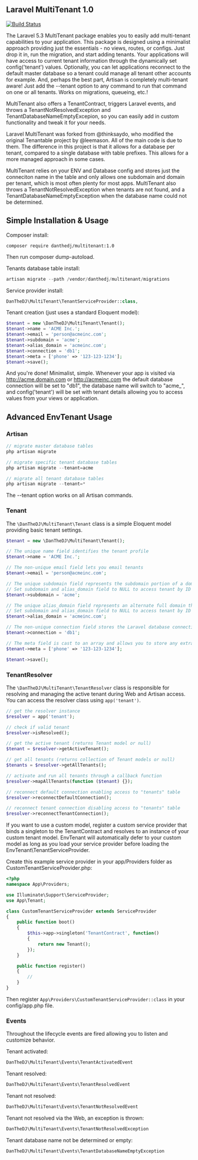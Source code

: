 ## Laravel MultiTenant 1.0

[![Build Status](https://travis-ci.org/DanTheDJ/multitenant.svg?branch=master)](https://travis-ci.org/DanTheDJ/multitenant)

The Laravel 5.3 MultiTenant package enables you to easily add multi-tenant capabilities to your application.
This package is designed using a minimalist approach providing just the essentials - no views, routes,
or configs. Just drop it in, run the migration, and start adding tenants. Your applications will
have access to current tenant information through the dynamically set config('tenant') values.
Optionally, you can let applications reconnect to the default master database so a tenant
could manage all tenant other accounts for example. And, perhaps the best part, Artisan
is completely multi-tenant aware! Just add the --tenant option to any command to
run that command on one or all tenants. Works on migrations, queueing, etc.!

MultiTenant also offers a TenantContract, triggers Laravel events, and throws a TenantNotResolvedException and TenantDatabaseNameEmptyExcepion, so you can easily add in custom functionality and tweak it for your needs.

Laravel MultiTenant was forked from @thinksaydo, who modified the original Tenantable project by @leemason. All of the main code is due to them. The difference in this project is that it allows for a database per tenant, compared to a single database with table prefixes. This allows for a more managed approach in some cases.

MultiTenant relies on your ENV and Database config and stores just the
conneciton name in the table and only allows one subdomain and
domain per tenant, which is most often plenty for most apps.
MultiTenant also throws a TenantNotResolvedException when
tenants are not found, and a TenantDatabaseNameEmptyException when the database name could not be determined.


## Simple Installation & Usage

Composer install:

```
composer require danthedj/multitenant:1.0
```

Then run composer dump-autoload.

Tenants database table install:

```php 
artisan migrate --path /vendor/danthedj/multitenant/migrations
```

Service provider install:

```php
DanTheDJ\MultiTenant\TenantServiceProvider::class,
```

Tenant creation (just uses a standard Eloquent model):

```php
$tenant = new \DanTheDJ\MultiTenant\Tenant();
$tenant->name = 'ACME Inc.';
$tenant->email = 'person@acmeinc.com';
$tenant->subdomain = 'acme';
$tenant->alias_domain = 'acmeinc.com';
$tenant->connection = 'db1';
$tenant->meta = ['phone' => '123-123-1234'];
$tenant->save();
```

And you're done! Minimalist, simple. Whenever your app is visited via http://acme.domain.com or http://acmeinc.com
the default database connection will be set to "db1", the database name will switch to "acme_", and config('tenant')
will be set with tenant details allowing you to access values from your views or application.


## Advanced EnvTenant Usage

### Artisan

```php
// migrate master database tables
php artisan migrate

// migrate specific tenant database tables
php artisan migrate --tenant=acme

// migrate all tenant database tables
php artisan migrate --tenant=*
```

The --tenant option works on all Artisan commands.


### Tenant

The ```\DanTheDJ\MultiTenant\Tenant``` class is a simple Eloquent model providing basic tenant settings.

```php
$tenant = new \DanTheDJ\MultiTenant\Tenant();

// The unique name field identifies the tenant profile
$tenant->name = 'ACME Inc.';

// The non-unique email field lets you email tenants
$tenant->email = 'person@acmeinc.com';

// The unique subdomain field represents the subdomain portion of a domain and the database table prefix
// Set subdomain and alias_domain field to NULL to access tenant by ID instead
$tenant->subdomain = 'acme';

// The unique alias_domain field represents an alternate full domain that can be used to access the tenant
// Set subdomain and alias_domain field to NULL to access tenant by ID instead
$tenant->alias_domain = 'acmeinc.com';

// The non-unique connection field stores the Laravel database connection name
$tenant->connection = 'db1';

// The meta field is cast to an array and allows you to store any extra values you might need to know
$tenant->meta = ['phone' => '123-123-1234'];

$tenant->save();
```


### TenantResolver

The ```\DanTheDJ\MultiTenant\TenantResolver``` class is responsible for resolving and managing the active tenant
during Web and Artisan access. You can access the resolver class using ```app('tenant')```.

```php
// get the resolver instance
$resolver = app('tenant');

// check if valid tenant
$resolver->isResolved();

// get the active tenant (returns Tenant model or null)
$tenant = $resolver->getActiveTenant();

// get all tenants (returns collection of Tenant models or null)
$tenants = $resolver->getAllTenants();

// activate and run all tenants through a callback function
$resolver->mapAllTenants(function ($tenant) {});

// reconnect default connection enabling access to "tenants" table
$resolver->reconnectDefaultConnection();

// reconnect tenant connection disabling access to "tenants" table
$resolver->reconnectTenantConnection();
```

If you want to use a custom model, register a custom service provider that binds a singleton to the TenantContract
and resolves to an instance of your custom tenant model. EnvTenant will automatically defer to your custom model
as long as you load your service provider before loading the EnvTenant\TenantServiceProvider.

Create this example service provider in your app/Providers folder as CustomTenantServiceProvider.php:

```php
<?php
namespace App\Providers;

use Illuminate\Support\ServiceProvider;
use App\Tenant;

class CustomTenantServiceProvider extends ServiceProvider
{
    public function boot()
    {
        $this->app->singleton('TenantContract', function()
        {
            return new Tenant();
        });
    }

    public function register()
    {
        //
    }
}
```

Then register ```App\Providers\CustomTenantServiceProvider::class``` in your config/app.php file.

### Events

Throughout the lifecycle events are fired allowing you to listen and customize behavior.

Tenant activated:
```php
DanTheDJ\MultiTenant\Events\TenantActivatedEvent
```

Tenant resolved:
```php
DanTheDJ\MultiTenant\Events\TenantResolvedEvent
```

Tenant not resolved:
```php
DanTheDJ\MultiTenant\Events\TenantNotResolvedEvent
```

Tenant not resolved via the Web, an exception is thrown:
```php
DanTheDJ\MultiTenant\Events\TenantNotResolvedException
```

Tenant database name not be determined or empty:
```php
DanTheDJ\MultiTenant\Events\TenantDatabaseNameEmptyException
```
